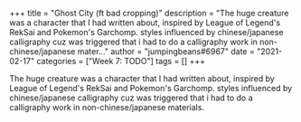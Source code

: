 +++
title = "Ghost City (ft bad cropping)"
description = "The huge creature was a character that I had written about, inspired by League of Legend's RekSai and Pokemon's Garchomp. styles influenced by chinese/japanese calligraphy cuz was triggered that i had to do a calligraphy work in non-chinese/japanese mater..."
author = "jumpingbeans#6967"
date = "2021-02-17"
categories = ["Week 7: TODO"]
tags = []
+++

The huge creature was a character that I had written about, inspired by League of Legend's RekSai and Pokemon's Garchomp. styles influenced by chinese/japanese calligraphy cuz was triggered that i had to do a calligraphy work in non-chinese/japanese materials.
